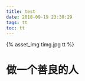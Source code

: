 ```yaml
---
title: test
date: 2018-09-19 23:30:29
tags: tt
toc: tt
---
```

{% asset_img timg.jpg tt %}

# 做一个善良的人
